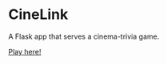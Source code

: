 # CineLink
A Flask app that serves a cinema-trivia game.

[Play here!](https://playcinelink-1790473a57d0.herokuapp.com/)
